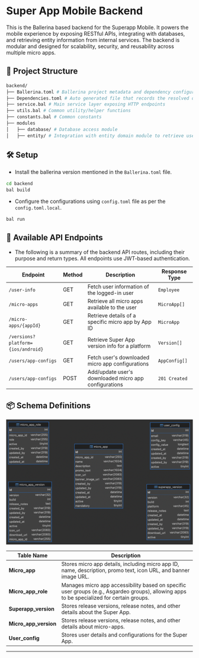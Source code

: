 # Super App Mobile Backend

This is the Ballerina based backend for the Superapp Mobile. It powers the mobile experience by exposing RESTful APIs, integrating with databases, and retrieving entity information from internal services. The backend is modular and designed for scalability, security, and reusability across multiple micro apps.

## 🧱 Project Structure
```bash
backend/
├── Ballerina.toml # Ballerina project metadata and dependency configuration
├── Dependencies.toml # Auto generated file that records the resolved dependencies of the project
├── service.bal # Main service layer exposing HTTP endpoints
├── utils.bal # Common utility/helper functions
├── constants.bal # Common constants
├── modules
│   ├── database/ # Database access module
│   ├── entity/ # Integration with entity domain module to retrieve user data
```

## 🛠️ Setup

- Install the ballerina version mentioned in the `Ballerina.toml` file.
```bash
cd backend
bal build
```
- Configure the configurations using `config.toml` file as per the `config.toml.local`.

```bash
bal run
```

## 📘 Available API Endpoints
- The following is a summary of the backend API routes, including their purpose and return types. All endpoints use JWT-based authentication.

| Endpoint                 | Method | Description                                           | Response Type |
|--------------------------|--------|-------------------------------------------------------|---------------|
| `/user-info`             | GET    | Fetch user information of the logged-in user          | `Employee`    |
| `/micro-apps`            | GET    | Retrieve all micro apps available to the user         | `MicroApp[]`  |
| `/micro-apps/{appId}`    | GET    | Retrieve details of a specific micro app by App ID    | `MicroApp`    |
| `/versions?platform={ios/android}` | GET    | Retrieve Super App version info for a platform        | `Version[]`   |
| `/users/app-configs`     | GET    | Fetch user's downloaded micro app configurations      | `AppConfig[]` |
| `/users/app-configs`     | POST   | Add/update user's downloaded micro app configurations | `201 Created` |

## 📦 Schema Definitions
  <img src="../resources/schema.png" alt="Schema Diagram" width="700"/>

| Table Name             | Description                                                                                           |
|------------------------|-------------------------------------------------------------------------------------------------------|
| **Micro_app**          | Stores micro app details, including micro app ID, name, description, promo text, icon URL, and banner image URL. |
| **Micro_app_role**     | Manages micro app accessibility based on specific user groups (e.g., Asgardeo groups), allowing apps to be specialized for certain groups. |
| **Superapp_version**   | Stores release versions, release notes, and other details about the Super App.                        |
| **Micro_app_version**  | Stores release versions, release notes, and other details about micro-apps.                           |
| **User_config**        | Stores user details and configurations for the Super App.                                             |

---
  